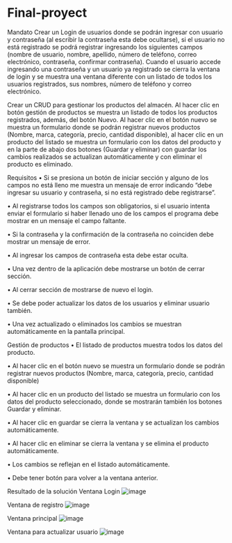 # Final-proyect
Mandato
Crear un Login de usuarios donde se podrán ingresar con usuario y contraseña (al escribir la contraseña esta debe ocultarse), si el usuario no está registrado se podrá registrar ingresando los siguientes campos (nombre de usuario, nombre, apellido, número de teléfono, correo electrónico, contraseña, confirmar contraseña). Cuando el usuario accede ingresando una contraseña y un usuario ya registrado se cierra la ventana de login y se muestra una ventana diferente con un listado de todos los usuarios registrados, sus nombres, número de teléfono y correo electrónico.

Crear un CRUD para gestionar los productos del almacén. Al hacer clic en
botón gestión de productos se muestra un listado de todos los productos
registrados, además, del botón Nuevo. Al hacer clic en el botón nuevo se muestra
un formulario donde se podrán registrar nuevos productos (Nombre, marca,
categoría, precio, cantidad disponible), al hacer clic en un producto del listado se
muestra un formulario con los datos del producto y en la parte de abajo dos botones
(Guardar y eliminar) con guardar los cambios realizados se actualizan
automáticamente y con eliminar el producto es eliminado. 

Requisitos
• Si se presiona un botón de iniciar sección y alguno de los campos no está lleno me muestra un mensaje de error indicando “debe ingresar su usuario y contraseña, si no está registrado debe registrarse”.

• Al registrarse todos los campos son obligatorios, si el usuario intenta enviar el formulario si haber llenado uno de los campos el programa debe mostrar en un mensaje el campo faltante.

• Si la contraseña y la confirmación de la contraseña no coinciden debe mostrar un mensaje de error.

• Al ingresar los campos de contraseña esta debe estar oculta.

• Una vez dentro de la aplicación debe mostrarse un botón de cerrar sección.

• Al cerrar sección de mostrarse de nuevo el login.

• Se debe poder actualizar los datos de los usuarios y eliminar usuario también.

• Una vez actualizado o eliminados los cambios se muestran automáticamente en la pantalla principal.

Gestión de productos
• El listado de productos muestra todos los datos del producto.

• Al hacer clic en el botón nuevo se muestra un formulario donde se podrán
registrar nuevos productos (Nombre, marca, categoría, precio, cantidad
disponible)

• Al hacer clic en un producto del listado se muestra un formulario con los
datos del producto seleccionado, donde se mostrarán también los botones
Guardar y eliminar.

• Al hacer clic en guardar se cierra la ventana y se actualizan los cambios
automáticamente.

• Al hacer clic en eliminar se cierra la ventana y se elimina el producto
automáticamente.

• Los cambios se reflejan en el listado automáticamente.

• Debe tener botón para volver a la ventana anterior.

Resultado de la solución
Ventana Login
![image](https://user-images.githubusercontent.com/130798797/232155045-68c5eb08-d000-48c5-8a3b-c096555237a9.png)


Ventana de registro
![image](https://user-images.githubusercontent.com/130798797/232155088-fdd0f306-89dd-4d99-aef7-c91145c9018d.png)


Ventana principal
![image](https://user-images.githubusercontent.com/130798797/232155182-b4bdd473-3f22-4d59-b412-66d50d3e0794.png)


Ventana para actualizar usuario
![image](https://user-images.githubusercontent.com/130798797/232155120-09549efc-4f49-4991-8327-a7d9233e1aaa.png)


